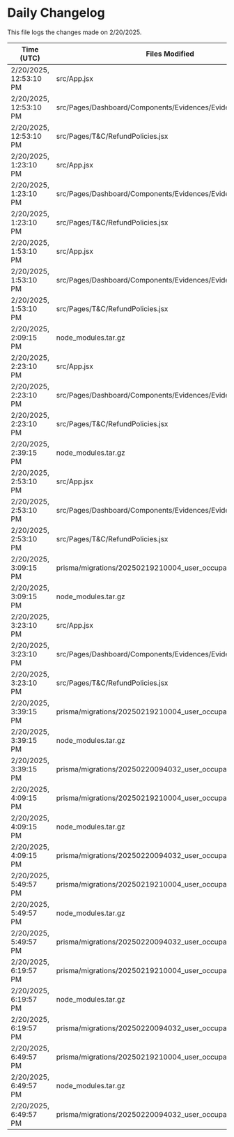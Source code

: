 # Daily Changelog

This file logs the changes made on 2/20/2025.

| Time (UTC)             | Files Modified                    | Changes (Addition/Deletion) |
|------------------------|-----------------------------------|-----------------------------|
| 2/20/2025, 12:53:10 PM | src/App.jsx | 3 Additions & 1 Deletions |
| 2/20/2025, 12:53:10 PM | src/Pages/Dashboard/Components/Evidences/Evidences.jsx | 23 Additions & 2 Deletions |
| 2/20/2025, 12:53:10 PM | src/Pages/T&C/RefundPolicies.jsx | 0 Additions & 0 Deletions |
| 2/20/2025, 1:23:10 PM | src/App.jsx | 3 Additions & 1 Deletions|
| 2/20/2025, 1:23:10 PM | src/Pages/Dashboard/Components/Evidences/Evidences.jsx | 23 Additions & 2 Deletions|
| 2/20/2025, 1:23:10 PM | src/Pages/T&C/RefundPolicies.jsx | 0 Additions & 0 Deletions|
| 2/20/2025, 1:53:10 PM | src/App.jsx | 3 Additions & 1 Deletions|
| 2/20/2025, 1:53:10 PM | src/Pages/Dashboard/Components/Evidences/Evidences.jsx | 23 Additions & 2 Deletions|
| 2/20/2025, 1:53:10 PM | src/Pages/T&C/RefundPolicies.jsx | 0 Additions & 0 Deletions|
| 2/20/2025, 2:09:15 PM | node_modules.tar.gz | 0 Additions & 0 Deletions|
| 2/20/2025, 2:23:10 PM | src/App.jsx | 3 Additions & 1 Deletions|
| 2/20/2025, 2:23:10 PM | src/Pages/Dashboard/Components/Evidences/Evidences.jsx | 23 Additions & 2 Deletions|
| 2/20/2025, 2:23:10 PM | src/Pages/T&C/RefundPolicies.jsx | 0 Additions & 0 Deletions|
| 2/20/2025, 2:39:15 PM | node_modules.tar.gz | 0 Additions & 0 Deletions|
| 2/20/2025, 2:53:10 PM | src/App.jsx | 3 Additions & 1 Deletions|
| 2/20/2025, 2:53:10 PM | src/Pages/Dashboard/Components/Evidences/Evidences.jsx | 23 Additions & 2 Deletions|
| 2/20/2025, 2:53:10 PM | src/Pages/T&C/RefundPolicies.jsx | 0 Additions & 0 Deletions|
| 2/20/2025, 3:09:15 PM | prisma/migrations/20250219210004_user_occupation/migration.sql | 0 Additions & 0 Deletions|
| 2/20/2025, 3:09:15 PM | node_modules.tar.gz | 0 Additions & 0 Deletions|
| 2/20/2025, 3:23:10 PM | src/App.jsx | 3 Additions & 1 Deletions|
| 2/20/2025, 3:23:10 PM | src/Pages/Dashboard/Components/Evidences/Evidences.jsx | 23 Additions & 2 Deletions|
| 2/20/2025, 3:23:10 PM | src/Pages/T&C/RefundPolicies.jsx | 0 Additions & 0 Deletions|
| 2/20/2025, 3:39:15 PM | prisma/migrations/20250219210004_user_occupation/migration.sql | 0 Additions & 0 Deletions|
| 2/20/2025, 3:39:15 PM | node_modules.tar.gz | 0 Additions & 0 Deletions|
| 2/20/2025, 3:39:15 PM | prisma/migrations/20250220094032_user_occupation/ | 0 Additions & 0 Deletions|
| 2/20/2025, 4:09:15 PM | prisma/migrations/20250219210004_user_occupation/migration.sql | 0 Additions & 0 Deletions|
| 2/20/2025, 4:09:15 PM | node_modules.tar.gz | 0 Additions & 0 Deletions|
| 2/20/2025, 4:09:15 PM | prisma/migrations/20250220094032_user_occupation/ | 0 Additions & 0 Deletions|
| 2/20/2025, 5:49:57 PM | prisma/migrations/20250219210004_user_occupation/migration.sql | 0 Additions & 0 Deletions|
| 2/20/2025, 5:49:57 PM | node_modules.tar.gz | 0 Additions & 0 Deletions|
| 2/20/2025, 5:49:57 PM | prisma/migrations/20250220094032_user_occupation/ | 0 Additions & 0 Deletions|
| 2/20/2025, 6:19:57 PM | prisma/migrations/20250219210004_user_occupation/migration.sql | 0 Additions & 0 Deletions|
| 2/20/2025, 6:19:57 PM | node_modules.tar.gz | 0 Additions & 0 Deletions|
| 2/20/2025, 6:19:57 PM | prisma/migrations/20250220094032_user_occupation/ | 0 Additions & 0 Deletions|
| 2/20/2025, 6:49:57 PM | prisma/migrations/20250219210004_user_occupation/migration.sql | 0 Additions & 0 Deletions|
| 2/20/2025, 6:49:57 PM | node_modules.tar.gz | 0 Additions & 0 Deletions|
| 2/20/2025, 6:49:57 PM | prisma/migrations/20250220094032_user_occupation/ | 0 Additions & 0 Deletions|
